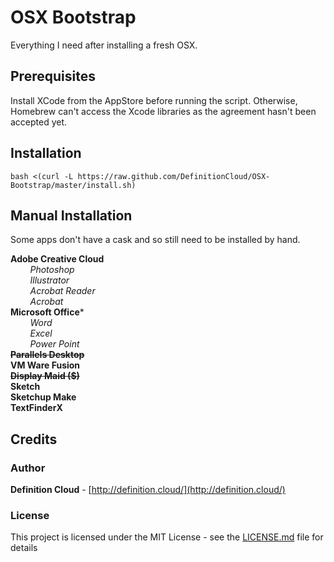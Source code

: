 # OSX Bootstrap
Everything I need after installing a fresh OSX.

## Prerequisites
Install XCode from the AppStore before running the script. Otherwise, Homebrew can't access the Xcode libraries as the agreement hasn't been accepted yet.

## Installation
``` 
bash <(curl -L https://raw.github.com/DefinitionCloud/OSX-Bootstrap/master/install.sh)
```
## Manual Installation
Some apps don't have a cask and so still need to be installed by hand.

**Adobe Creative Cloud**<br>
*&nbsp;&nbsp;&nbsp;&nbsp;&nbsp;&nbsp;&nbsp; Photoshop<br>
&nbsp;&nbsp;&nbsp;&nbsp;&nbsp;&nbsp;&nbsp; Illustrator<br>
&nbsp;&nbsp;&nbsp;&nbsp;&nbsp;&nbsp;&nbsp; Acrobat Reader<br>
&nbsp;&nbsp;&nbsp;&nbsp;&nbsp;&nbsp;&nbsp; Acrobat<br>*
**Microsoft Office***<br>
*&nbsp;&nbsp;&nbsp;&nbsp;&nbsp;&nbsp;&nbsp; Word<br>
&nbsp;&nbsp;&nbsp;&nbsp;&nbsp;&nbsp;&nbsp; Excel<br>
&nbsp;&nbsp;&nbsp;&nbsp;&nbsp;&nbsp;&nbsp; Power Point<br>*
**~~Parallels Desktop~~**<br>
**VM Ware Fusion**<br>
**~~Display Maid ($)~~**<br>
**Sketch**<br>
**Sketchup Make**<br>
**TextFinderX**<br>

## Credits

### Author
**Definition Cloud** - [http://definition.cloud/](http://definition.cloud/)

### License
This project is licensed under the MIT License - see the [LICENSE.md](LICENSE.md) file for details

